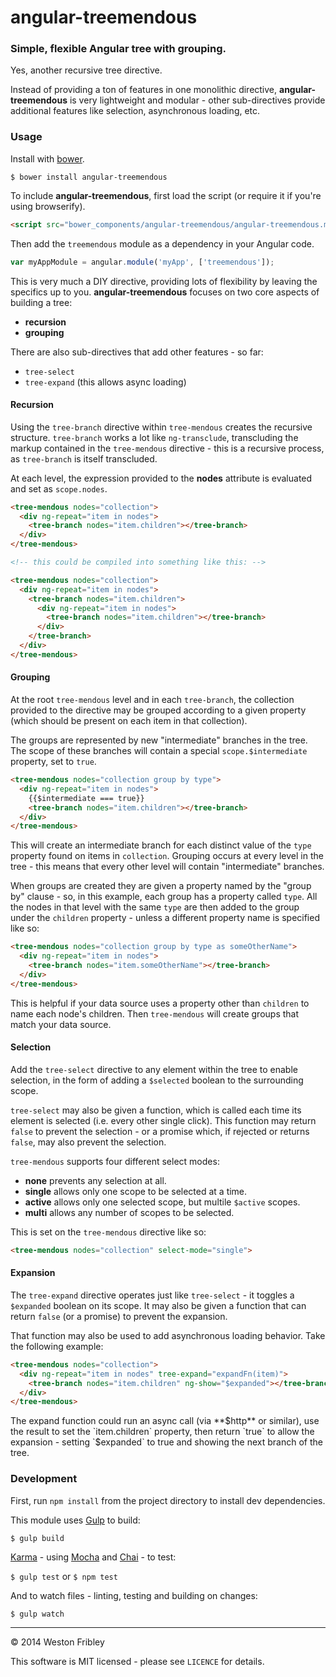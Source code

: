 angular-treemendous
===================

### Simple, flexible Angular tree with grouping.

Yes, another recursive tree directive.

Instead of providing a ton of features in one monolithic directive,
**angular-treemendous** is very lightweight and modular - other sub-directives
provide additional features like selection, asynchronous loading, etc.

### Usage

Install with [bower](http://bower.io/).

`$ bower install angular-treemendous`

To include **angular-treemendous**, first load the script (or require it if
you're using browserify).

```html
<script src="bower_components/angular-treemendous/angular-treemendous.min.js"></script>
```

Then add the `treemendous` module as a dependency in your Angular code.

```js
var myAppModule = angular.module('myApp', ['treemendous']);
```

This is very much a DIY directive, providing lots of flexibility by leaving the
specifics up to you. **angular-treemendous** focuses on two core aspects of
building a tree:

  - **recursion**
  - **grouping**

There are also sub-directives that add other features - so far:

  - `tree-select`
  - `tree-expand` (this allows async loading)

#### Recursion

Using the `tree-branch` directive within `tree-mendous` creates the recursive
structure. `tree-branch` works a lot like `ng-transclude`, transcluding the
markup contained in the `tree-mendous` directive - this is a recursive process,
as `tree-branch` is itself transcluded.

At each level, the expression provided to the **nodes** attribute is evaluated
and set as `scope.nodes`.

```html
<tree-mendous nodes="collection">
  <div ng-repeat="item in nodes">
    <tree-branch nodes="item.children"></tree-branch>
  </div>
</tree-mendous>

<!-- this could be compiled into something like this: -->

<tree-mendous nodes="collection">
  <div ng-repeat="item in nodes">
    <tree-branch nodes="item.children">
      <div ng-repeat="item in nodes">
        <tree-branch nodes="item.children"></tree-branch>
      </div>
    </tree-branch>
  </div>
</tree-mendous>
```

#### Grouping

At the root `tree-mendous` level and in each `tree-branch`, the collection
provided to the directive may be grouped according to a given property (which
should be present on each item in that collection).

The groups are represented by new "intermediate" branches in the tree. The scope
of these branches will contain a special `scope.$intermediate` property, set to
`true`.

```html
<tree-mendous nodes="collection group by type">
  <div ng-repeat="item in nodes">
    {{$intermediate === true}}
    <tree-branch nodes="item.children"></tree-branch>
  </div>
</tree-mendous>
```

This will create an intermediate branch for each distinct value of the `type`
property found on items in `collection`. Grouping occurs at every level in the
tree - this means that every other level will contain "intermediate" branches.

When groups are created they are given a property named by the "group by"
clause - so, in this example, each group has a property called `type`. All the
nodes in that level with the same `type` are then added to the group under the
`children` property - unless a different property name is specified like so:

```html
<tree-mendous nodes="collection group by type as someOtherName">
  <div ng-repeat="item in nodes">
    <tree-branch nodes="item.someOtherName"></tree-branch>
  </div>
</tree-mendous>
```

This is helpful if your data source uses a property other than `children` to
name each node's children. Then `tree-mendous` will create groups that match
your data source.

#### Selection

Add the `tree-select` directive to any element within the tree to enable
selection, in the form of adding a `$selected` boolean to the surrounding
scope.

`tree-select` may also be given a function, which is called each time its
element is selected (i.e. every other single click). This function may return
`false` to prevent the selection - or a promise which, if rejected or returns
`false`, may also prevent the selection.

`tree-mendous` supports four different select modes:

  - **none** prevents any selection at all.
  - **single** allows only one scope to be selected at a time.
  - **active** allows only one selected scope, but multile `$active` scopes.
  - **multi** allows any number of scopes to be selected.

This is set on the `tree-mendous` directive like so:

```html
<tree-mendous nodes="collection" select-mode="single">
```

#### Expansion

The `tree-expand` directive operates just like `tree-select` - it toggles a
`$expanded` boolean on its scope. It may also be given a function that can
return `false` (or a promise) to prevent the expansion.

That function may also be used to add asynchronous loading behavior. Take the
following example:

```html
<tree-mendous nodes="collection">
  <div ng-repeat="item in nodes" tree-expand="expandFn(item)">
    <tree-branch nodes="item.children" ng-show="$expanded"></tree-branch>
  </div>
</tree-mendous>
```

The expand function could run an async call (via **$http** or similar), use the
result to set the `item.children` property, then return `true` to allow the
expansion - setting `$expanded` to true and showing the next branch of the tree.

### Development

First, run `npm install` from the project directory to install dev dependencies.

This module uses [Gulp](http://gulpjs.com/) to build:

`$ gulp build`

[Karma](http://karma-runner.github.io/) - using
[Mocha](http://visionmedia.github.io/mocha/) and [Chai](http://chaijs.com/) - to
test:

`$ gulp test` or `$ npm test`

And to watch files - linting, testing and building on changes:

`$ gulp watch`

-----

&copy; 2014 Weston Fribley

This software is MIT licensed - please see `LICENCE` for details.
